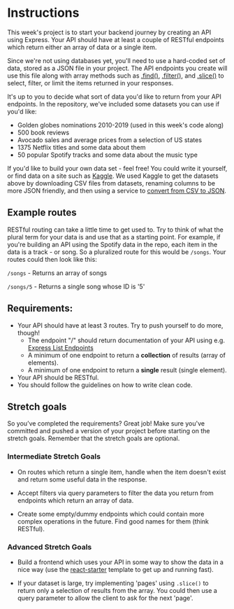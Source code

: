 # Instructions
This week's project is to start your backend journey by creating an API using Express. Your API should have at least a couple of RESTful endpoints which return either an array of data or a single item.

Since we're not using databases yet, you'll need to use a hard-coded set of data, stored as a JSON file in your project. The API endpoints you create will use this file along with array methods such as [.find()](https://developer.mozilla.org/en-US/docs/Web/JavaScript/Reference/Global_Objects/Array/find), [.filter()](https://developer.mozilla.org/en-US/docs/Web/JavaScript/Reference/Global_Objects/Array/filter), and [.slice()](https://developer.mozilla.org/en-US/docs/Web/JavaScript/Reference/Global_Objects/Array/slice) to select, filter, or limit the items returned in your responses.

It's up to you to decide what sort of data you'd like to return from your API endpoints. In the repository, we've included some datasets you can use if you'd like:

- Golden globes nominations 2010-2019 (used in this week's code along)
- 500 book reviews
- Avocado sales and average prices from a selection of US states
- 1375 Netflix titles and some data about them
- 50 popular Spotify tracks and some data about the music type

If you'd like to build your own data set - feel free! You could write it yourself, or find data on a site such as [Kaggle](https://www.kaggle.com/datasets). We used Kaggle to get the datasets above by downloading CSV files from datasets, renaming columns to be more JSON friendly, and then using a service to [convert from CSV to JSON](https://www.csvjson.com/csv2json).

## Example routes
RESTful routing can take a little time to get used to. Try to think of what the plural term for your data is and use that as a starting point. For example, if you're building an API using the Spotify data in the repo, each item in the data is a track - or song. So a pluralized route for this would be `/songs`. Your routes could then look like this:

`/songs` - Returns an array of songs

`/songs/5` - Returns a single song whose ID is '5'

## Requirements:
- Your API should have at least 3 routes. Try to push yourself to do more, though!
  - The endpoint "/" should return documentation of your API using e.g. [Express List Endpoints](https://www.npmjs.com/package/express-list-endpoints)
  - A minimum of one endpoint to return a **collection** of results (array of elements).
  - A minimum of one endpoint to return a **single** result (single element).
- Your API should be RESTful.
- You should follow the guidelines on how to write clean code.


## Stretch goals
So you’ve completed the requirements? Great job! Make sure you've committed and pushed a version of your project before starting on the stretch goals. Remember that the stretch goals are optional.

### Intermediate Stretch Goals
- On routes which return a single item, handle when the item doesn't exist and return some useful data in the response.

- Accept filters via query parameters to filter the data you return from endpoints which return an array of data.

- Create some empty/dummy endpoints which could contain more complex operations in the future.  Find good names for them (think RESTful).

### Advanced Stretch Goals
- Build a frontend which uses your API in some way to show the data in a nice way (use the [react-starter](https://github.com/Technigo/react-starter) template to get up and running fast).

- If your dataset is large, try implementing 'pages' using `.slice()` to return only a selection of results from the array. You could then use a query parameter to allow the client to ask for the next 'page'.
